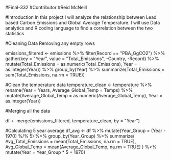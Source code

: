 #Final-332
#Contributor
#Reid McNeill

#Introduction
In this project I will analyze the relationship between Lead based Carbon Emissions and Global Average Temperature. I will use Data analytics and R coding language to find a correlation between the two statistics

#Cleaning Data
Removing any empty rows

emissions_filtered <- emissions %>%
  filter(Record == "PBA_GgCO2") %>%
  gather(key = "Year", value = "Total_Emissions", -Country, -Record) %>%
  mutate(Total_Emissions = as.numeric(Total_Emissions), Year = as.integer(Year)) %>%
  group_by(Year) %>%
  summarize(Total_Emissions = sum(Total_Emissions, na.rm = TRUE))

#Clean the temperature data
temperature_clean <- temperature %>%
  rename(Year = Years, Average_Global_Temp = Temps) %>%
  mutate(Average_Global_Temp = as.numeric(Average_Global_Temp), Year = as.integer(Year))


#Merging all the data

df <- merge(emissions_filtered, temperature_clean, by = "Year")

#Calculating 5 year average
df_avg <- df %>%
  mutate(Year_Group = (Year - 1970) %/% 5) %>%
  group_by(Year_Group) %>%
  summarize(
    Avg_Total_Emissions = mean(Total_Emissions, na.rm = TRUE),
    Avg_Global_Temp = mean(Average_Global_Temp, na.rm = TRUE)
  ) %>%
  mutate(Year = Year_Group * 5 + 1970)
